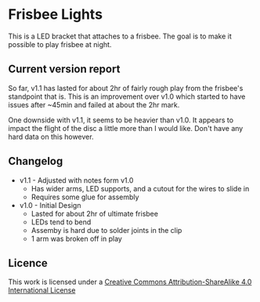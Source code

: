 # Frisbee Lights

This is a LED bracket that attaches to a frisbee. The goal is to make it possible to play frisbee at night.

## Current version report

So far, v1.1 has lasted for about 2hr of fairly rough play from the frisbee's standpoint that is. This is an improvement over v1.0 which started to have issues after ~45min and failed at about the 2hr mark.

One downside with v1.1, it seems to be heavier than v1.0. It appears to impact the flight of the disc a little more than I would like. Don't have any hard data on this however.


## Changelog

  * v1.1 - Adjusted with notes form v1.0
    * Has wider arms, LED supports, and a cutout for the wires to slide in
    * Requires some glue for assembly
  * v1.0 - Initial Design
    * Lasted for about 2hr of ultimate frisbee
    * LEDs tend to bend
    * Assemby is hard due to solder joints in the clip
    * 1 arm was broken off in play


## Licence

This work is licensed under a [Creative Commons Attribution-ShareAlike 4.0 International License](http://creativecommons.org/licenses/by-sa/4.0/)
